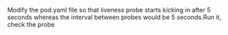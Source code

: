 Modify the pod.yaml file so that liveness probe starts kicking in after 5 seconds whereas the interval between probes would be 5 seconds.Run it, check the probe